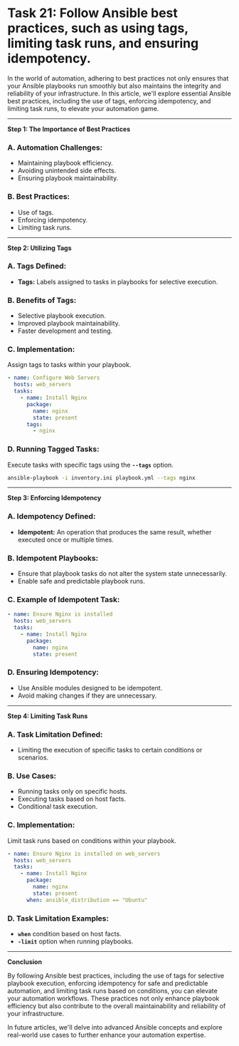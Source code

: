 # Task 21: Follow Ansible best practices, such as using tags, limiting task runs, and ensuring idempotency.

In the world of automation, adhering to best practices not only ensures that your Ansible playbooks run smoothly but also maintains the integrity and reliability of your infrastructure. In this article, we'll explore essential Ansible best practices, including the use of tags, enforcing idempotency, and limiting task runs, to elevate your automation game.

---

**Step 1: The Importance of Best Practices**

### **A. Automation Challenges:**

- Maintaining playbook efficiency.
- Avoiding unintended side effects.
- Ensuring playbook maintainability.

### **B. Best Practices:**

- Use of tags.
- Enforcing idempotency.
- Limiting task runs.

---

**Step 2: Utilizing Tags**

### **A. Tags Defined:**

- **Tags:** Labels assigned to tasks in playbooks for selective execution.

### **B. Benefits of Tags:**

- Selective playbook execution.
- Improved playbook maintainability.
- Faster development and testing.

### **C. Implementation:**

Assign tags to tasks within your playbook.

```yaml
- name: Configure Web Servers
  hosts: web_servers
  tasks:
    - name: Install Nginx
      package:
        name: nginx
        state: present
      tags:
        - nginx
```

### **D. Running Tagged Tasks:**

Execute tasks with specific tags using the **`--tags`** option.

```bash
ansible-playbook -i inventory.ini playbook.yml --tags nginx
```

---

**Step 3: Enforcing Idempotency**

### **A. Idempotency Defined:**

- **Idempotent:** An operation that produces the same result, whether executed once or multiple times.

### **B. Idempotent Playbooks:**

- Ensure that playbook tasks do not alter the system state unnecessarily.
- Enable safe and predictable playbook runs.

### **C. Example of Idempotent Task:**

```yaml
- name: Ensure Nginx is installed
  hosts: web_servers
  tasks:
    - name: Install Nginx
      package:
        name: nginx
        state: present
```

### **D. Ensuring Idempotency:**

- Use Ansible modules designed to be idempotent.
- Avoid making changes if they are unnecessary.

---

**Step 4: Limiting Task Runs**

### **A. Task Limitation Defined:**

- Limiting the execution of specific tasks to certain conditions or scenarios.

### **B. Use Cases:**

- Running tasks only on specific hosts.
- Executing tasks based on host facts.
- Conditional task execution.

### **C. Implementation:**

Limit task runs based on conditions within your playbook.

```yaml
- name: Ensure Nginx is installed on web_servers
  hosts: web_servers
  tasks:
    - name: Install Nginx
      package:
        name: nginx
        state: present
      when: ansible_distribution == "Ubuntu"
```

### **D. Task Limitation Examples:**

- **`when`** condition based on host facts.
- **`-limit`** option when running playbooks.

---

**Conclusion**

By following Ansible best practices, including the use of tags for selective playbook execution, enforcing idempotency for safe and predictable automation, and limiting task runs based on conditions, you can elevate your automation workflows. These practices not only enhance playbook efficiency but also contribute to the overall maintainability and reliability of your infrastructure.

In future articles, we'll delve into advanced Ansible concepts and explore real-world use cases to further enhance your automation expertise.